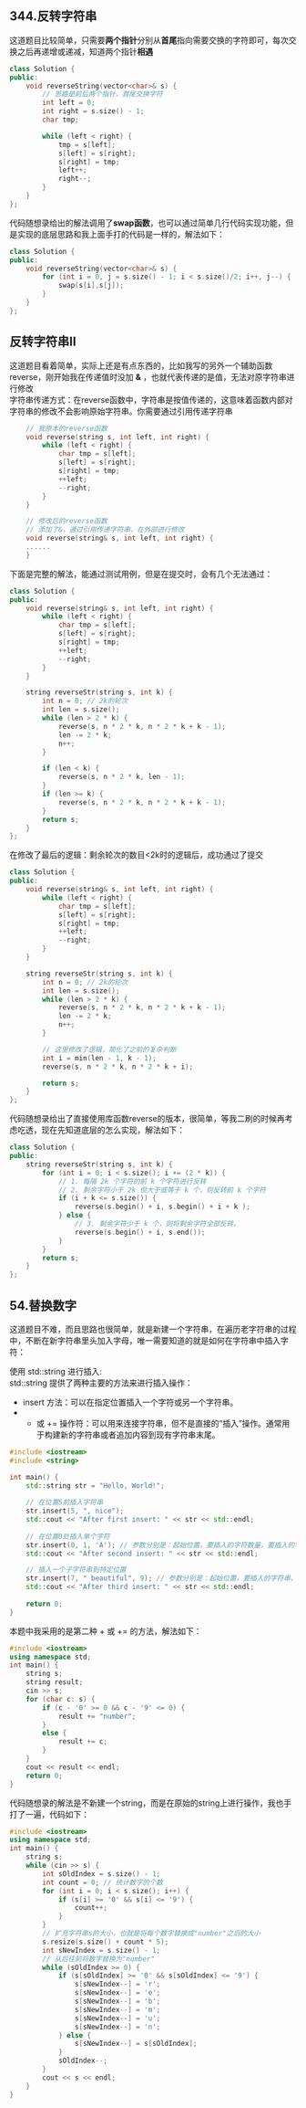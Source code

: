 ## 344.反转字符串
这道题目比较简单，只需要**两个指针**分别从**首尾**指向需要交换的字符即可，每次交换之后再递增或递减，知道两个指针**相遇**
```c++
class Solution {
public:
    void reverseString(vector<char>& s) {
        // 思路是前后两个指针，首尾交换字符
        int left = 0;
        int right = s.size() - 1;
        char tmp;

        while (left < right) {
            tmp = s[left];
            s[left] = s[right];
            s[right] = tmp;
            left++;
            right--;
        }
    }
};
```
代码随想录给出的解法调用了**swap函数**，也可以通过简单几行代码实现功能，但是实现的底层思路和我上面手打的代码是一样的，解法如下：
```c++
class Solution {
public:
    void reverseString(vector<char>& s) {
        for (int i = 0, j = s.size() - 1; i < s.size()/2; i++, j--) {
            swap(s[i],s[j]);
        }
    }
};
```
## 反转字符串II
这道题目看着简单，实际上还是有点东西的，比如我写的另外一个辅助函数reverse，刚开始我在传递值时没加 **&** ，也就代表传递的是值，无法对原字符串进行修改  
字符串传递方式：在reverse函数中，字符串是按值传递的，这意味着函数内部对字符串的修改不会影响原始字符串。你需要通过引用传递字符串
```c++
    // 我原本的reverse函数
    void reverse(string s, int left, int right) {
        while (left < right) {
            char tmp = s[left];
            s[left] = s[right];
            s[right] = tmp;
            ++left;
            --right;
        }
    }

    // 修改后的reverse函数
    // 添加了&，通过引用传递字符串，在外部进行修改
    void reverse(string& s, int left, int right) {
    ......
    }
```
下面是完整的解法，能通过测试用例，但是在提交时，会有几个无法通过：
```c++
class Solution {
public:
    void reverse(string& s, int left, int right) {
        while (left < right) {
            char tmp = s[left];
            s[left] = s[right];
            s[right] = tmp;
            ++left;
            --right;
        }
    }

    string reverseStr(string s, int k) {
        int n = 0; // 2k的轮次
        int len = s.size();
        while (len > 2 * k) {
            reverse(s, n * 2 * k, n * 2 * k + k - 1);
            len -= 2 * k;
            n++;
        }

        if (len < k) {
            reverse(s, n * 2 * k, len - 1);
        }
        if (len >= k) {
            reverse(s, n * 2 * k, n * 2 * k + k - 1);
        }
        return s;
    }
};
```
在修改了最后的逻辑：剩余轮次的数目<2k时的逻辑后，成功通过了提交
```c++
class Solution {
public:
    void reverse(string& s, int left, int right) {
        while (left < right) {
            char tmp = s[left];
            s[left] = s[right];
            s[right] = tmp;
            ++left;
            --right;
        }
    }

    string reverseStr(string s, int k) {
        int n = 0; // 2k的轮次
        int len = s.size();
        while (len > 2 * k) {
            reverse(s, n * 2 * k, n * 2 * k + k - 1);
            len -= 2 * k;
            n++;
        }

        // 这里修改了逻辑，简化了之前的复杂判断
        int i = min(len - 1, k - 1);
        reverse(s, n * 2 * k, n * 2 * k + i);

        return s;
    }
};
```
代码随想录给出了直接使用库函数reverse的版本，很简单，等我二刷的时候再考虑吃透，现在先知道底层的怎么实现，解法如下：
```c++
class Solution {
public:
    string reverseStr(string s, int k) {
        for (int i = 0; i < s.size(); i += (2 * k)) {
            // 1. 每隔 2k 个字符的前 k 个字符进行反转
            // 2. 剩余字符小于 2k 但大于或等于 k 个，则反转前 k 个字符
            if (i + k <= s.size()) {
                reverse(s.begin() + i, s.begin() + i + k );
            } else {
                // 3. 剩余字符少于 k 个，则将剩余字符全部反转。
                reverse(s.begin() + i, s.end());
            }
        }
        return s;
    }
};
```
## 54.替换数字
这道题目不难，而且思路也很简单，就是新建一个字符串，在遍历老字符串的过程中，不断在新字符串里头加入字母，唯一需要知道的就是如何在字符串中插入字符：

使用 std::string 进行插入:  
std::string 提供了两种主要的方法来进行插入操作：
+ insert 方法：可以在指定位置插入一个字符或另一个字符串。
+ + 或 += 操作符：可以用来连接字符串，但不是直接的“插入”操作。通常用于构建新的字符串或者追加内容到现有字符串末尾。
```c++
#include <iostream>
#include <string>

int main() {
    std::string str = "Hello, World!";
    
    // 在位置5前插入字符串
    str.insert(5, ", nice");
    std::cout << "After first insert: " << str << std::endl;
    
    // 在位置0处插入单个字符
    str.insert(0, 1, 'A'); // 参数分别是：起始位置，要插入的字符数量，要插入的字符
    std::cout << "After second insert: " << str << std::endl;

    // 插入一个子字符串到特定位置
    str.insert(7, " beautiful", 9); // 参数分别是：起始位置，要插入的字符串，要插入的字符数
    std::cout << "After third insert: " << str << std::endl;
    
    return 0;
}
```
本题中我采用的是第二种 + 或 += 的方法，解法如下：
```c++
#include <iostream>
using namespace std;
int main() {
    string s;
    string result;
    cin >> s;
    for (char c: s) {
        if (c - '0' >= 0 && c - '9' <= 0) {
            result += "number";
        }
        else {
            result += c;
        }
    }
    cout << result << endl;
    return 0;
}
```
代码随想录的解法是不新建一个string，而是在原始的string上进行操作，我也手打了一遍，代码如下：
```c++
#include <iostream>
using namespace std;
int main() {
    string s;
    while (cin >> s) {
        int sOldIndex = s.size() - 1;
        int count = 0; // 统计数字的个数
        for (int i = 0; i < s.size(); i++) {
            if (s[i] >= '0' && s[i] <= '9') {
                count++;
            }
        }
        // 扩充字符串s的大小，也就是将每个数字替换成"number"之后的大小
        s.resize(s.size() + count * 5);
        int sNewIndex = s.size() - 1;
        // 从后往前将数字替换为"number"
        while (sOldIndex >= 0) {
            if (s[sOldIndex] >= '0' && s[sOldIndex] <= '9') {
                s[sNewIndex--] = 'r';
                s[sNewIndex--] = 'e';
                s[sNewIndex--] = 'b';
                s[sNewIndex--] = 'm';
                s[sNewIndex--] = 'u';
                s[sNewIndex--] = 'n';
            } else {
                s[sNewIndex--] = s[sOldIndex];
            }
            sOldIndex--;
        }
        cout << s << endl;       
    }
}
```
